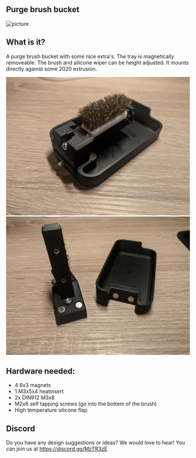 ## Purge brush bucket

![picture](Images/1.PNG)


## What is it?

A purge brush bucket with some nice extra's. The tray is magnetically removeable. The brush and silicone wiper can be height adjusted. It mounts directly against some 2020 extrusion.

![picture](Images/2.jpg)
![picture](Images/3.jpg)

## Hardware needed:
- 4 6x3 magnets
- 1 M3x5x4 heatinsert
- 2x DIN912 M3x8
- M2x8 self tapping screws (go into the bottem of the brush)
- High temperature silicone flap

## Discord
Do you have any design suggestions or ideas? We would love to hear! You can join us at https://discord.gg/MzTR3zE
